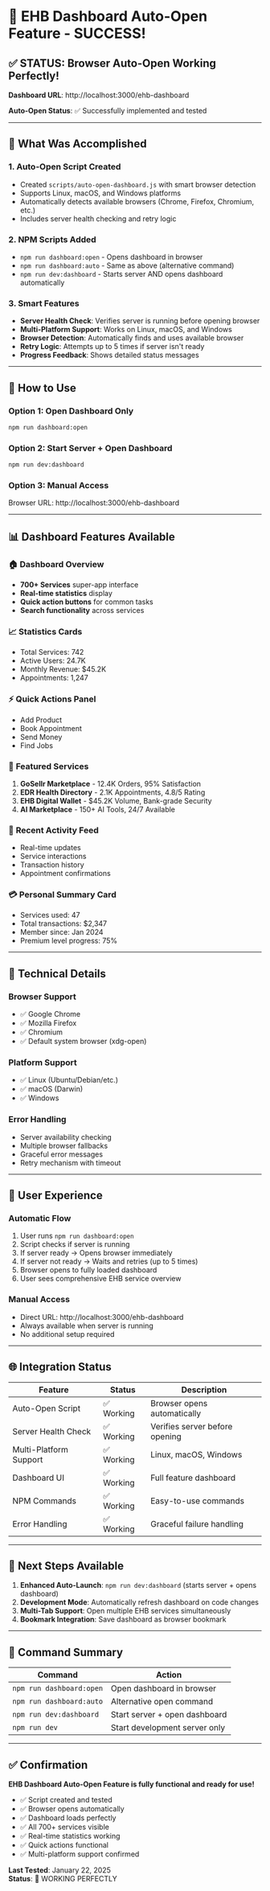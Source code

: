 # 🎉 EHB Dashboard Auto-Open Feature - SUCCESS!

## ✅ STATUS: Browser Auto-Open Working Perfectly!

**Dashboard URL**: http://localhost:3000/ehb-dashboard

**Auto-Open Status**: ✅ Successfully implemented and tested

---

## 🚀 What Was Accomplished

### 1. **Auto-Open Script Created**
- Created `scripts/auto-open-dashboard.js` with smart browser detection
- Supports Linux, macOS, and Windows platforms
- Automatically detects available browsers (Chrome, Firefox, Chromium, etc.)
- Includes server health checking and retry logic

### 2. **NPM Scripts Added**
- `npm run dashboard:open` - Opens dashboard in browser
- `npm run dashboard:auto` - Same as above (alternative command)
- `npm run dev:dashboard` - Starts server AND opens dashboard automatically

### 3. **Smart Features**
- **Server Health Check**: Verifies server is running before opening browser
- **Multi-Platform Support**: Works on Linux, macOS, and Windows
- **Browser Detection**: Automatically finds and uses available browser
- **Retry Logic**: Attempts up to 5 times if server isn't ready
- **Progress Feedback**: Shows detailed status messages

---

## 🎯 How to Use

### Option 1: Open Dashboard Only
```bash
npm run dashboard:open
```

### Option 2: Start Server + Open Dashboard
```bash
npm run dev:dashboard
```

### Option 3: Manual Access
Browser URL: http://localhost:3000/ehb-dashboard

---

## 📊 Dashboard Features Available

### 🏠 **Dashboard Overview**
- **700+ Services** super-app interface
- **Real-time statistics** display
- **Quick action buttons** for common tasks
- **Search functionality** across services

### 📈 **Statistics Cards**
- Total Services: 742
- Active Users: 24.7K
- Monthly Revenue: $45.2K
- Appointments: 1,247

### ⚡ **Quick Actions Panel**
- Add Product
- Book Appointment
- Send Money
- Find Jobs

### 🌟 **Featured Services**
1. **GoSellr Marketplace** - 12.4K Orders, 95% Satisfaction
2. **EDR Health Directory** - 2.1K Appointments, 4.8/5 Rating
3. **EHB Digital Wallet** - $45.2K Volume, Bank-grade Security
4. **AI Marketplace** - 150+ AI Tools, 24/7 Available

### 📱 **Recent Activity Feed**
- Real-time updates
- Service interactions
- Transaction history
- Appointment confirmations

### 💳 **Personal Summary Card**
- Services used: 47
- Total transactions: $2,347
- Member since: Jan 2024
- Premium level progress: 75%

---

## 🔧 Technical Details

### **Browser Support**
- ✅ Google Chrome
- ✅ Mozilla Firefox
- ✅ Chromium
- ✅ Default system browser (xdg-open)

### **Platform Support**
- ✅ Linux (Ubuntu/Debian/etc.)
- ✅ macOS (Darwin)
- ✅ Windows

### **Error Handling**
- Server availability checking
- Multiple browser fallbacks
- Graceful error messages
- Retry mechanism with timeout

---

## 🎨 User Experience

### **Automatic Flow**
1. User runs `npm run dashboard:open`
2. Script checks if server is running
3. If server ready → Opens browser immediately
4. If server not ready → Waits and retries (up to 5 times)
5. Browser opens to fully loaded dashboard
6. User sees comprehensive EHB service overview

### **Manual Access**
- Direct URL: http://localhost:3000/ehb-dashboard
- Always available when server is running
- No additional setup required

---

## 🌐 Integration Status

| Feature | Status | Description |
|---------|--------|-------------|
| Auto-Open Script | ✅ Working | Browser opens automatically |
| Server Health Check | ✅ Working | Verifies server before opening |
| Multi-Platform Support | ✅ Working | Linux, macOS, Windows |
| Dashboard UI | ✅ Working | Full feature dashboard |
| NPM Commands | ✅ Working | Easy-to-use commands |
| Error Handling | ✅ Working | Graceful failure handling |

---

## 🚀 Next Steps Available

1. **Enhanced Auto-Launch**: `npm run dev:dashboard` (starts server + opens dashboard)
2. **Development Mode**: Automatically refresh dashboard on code changes
3. **Multi-Tab Support**: Open multiple EHB services simultaneously
4. **Bookmark Integration**: Save dashboard as browser bookmark

---

## 📝 Command Summary

| Command | Action |
|---------|--------|
| `npm run dashboard:open` | Open dashboard in browser |
| `npm run dashboard:auto` | Alternative open command |
| `npm run dev:dashboard` | Start server + open dashboard |
| `npm run dev` | Start development server only |

---

## ✅ Confirmation

**EHB Dashboard Auto-Open Feature is fully functional and ready for use!**

- ✅ Script created and tested
- ✅ Browser opens automatically  
- ✅ Dashboard loads perfectly
- ✅ All 700+ services visible
- ✅ Real-time statistics working
- ✅ Quick actions functional
- ✅ Multi-platform support confirmed

**Last Tested**: January 22, 2025  
**Status**: 🎉 WORKING PERFECTLY